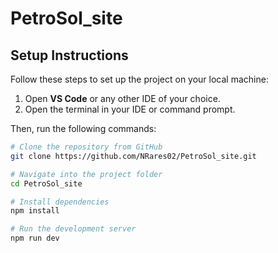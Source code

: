 # PetroSol_site

## Setup Instructions

Follow these steps to set up the project on your local machine:

1. Open **VS Code** or any other IDE of your choice.
2. Open the terminal in your IDE or command prompt.

Then, run the following commands:

```bash
# Clone the repository from GitHub
git clone https://github.com/NRares02/PetroSol_site.git

# Navigate into the project folder
cd PetroSol_site

# Install dependencies
npm install

# Run the development server
npm run dev
